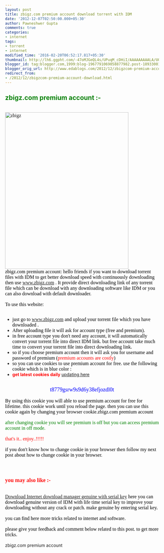 ```yaml
---
layout: post
title: zbigz.com premium account download torrent with IDM
date: '2012-12-07T02:50:00.000+05:30'
author: Pawneshwer Gupta
comments: true
categories:
- internet
tags:
- torrent
- internet
modified_time: '2016-02-20T06:52:17.817+05:30'
thumbnail: http://lh6.ggpht.com/-47oMJGeQL4s/UPuqM_cDHiI/AAAAAAAAALA/UQmmvEpBrUY/s72-c/zbigz_thumb%25255B1%25255D.jpg?imgmax=800
blogger_id: tag:blogger.com,1999:blog-1967791069058877982.post-1893300125620742498
blogger_orig_url: http://www.edablogs.com/2012/12/zbigzcom-premium-account-download.html
redirect_from:
- /2012/12/zbigzcom-premium-account-download.html
---
```


<div dir="ltr" style="text-align: left;" trbidi="on"><h2><span style="color: green;">zbigz.com premium account :-</span></h2><br /><span style="font-family: &quot;verdana&quot; , &quot;geneva&quot;; font-size: medium;"><span style="color: black;"><a href="http://lh6.ggpht.com/-On2JQdsP-fE/UPuqKUrN0_I/AAAAAAAAAK4/w1kdMFTnywA/s1600-h/zbigz%25255B4%25255D.jpg"><img alt="zbigz" border="0" src="http://lh6.ggpht.com/-47oMJGeQL4s/UPuqM_cDHiI/AAAAAAAAALA/UQmmvEpBrUY/zbigz_thumb%25255B1%25255D.jpg?imgmax=800" height="512" style="background-image: none; border-bottom: 0px; border-left: 0px; border-right: 0px; border-top: 0px; display: inline; padding-left: 0px; padding-right: 0px; padding-top: 0px;" title="zbigz" width="404" /></a></span></span><br /><span style="font-family: &quot;verdana&quot; , &quot;geneva&quot;; font-size: medium;"><span style="color: black;">zbigz.com premium account: hello friends if you want to download torrent files with IDM to get better download speed with continuously downloading then use</span> <a href="http://www.zbigz.com/">www.zbigz.com</a> .<span style="color: black;"> It provide direct downloading link of any torrent file which can be download with any downloading software like IDM or you can also download with default downloader.</span> </span>    <br /><br /><span style="font-family: &quot;verdana&quot; , &quot;geneva&quot;; font-size: medium;"><span style="color: black;">To use this website:</span> </span>    <br /><ul>   <br /><li><span style="font-family: &quot;verdana&quot; , &quot;geneva&quot;; font-size: medium;"><span style="color: black;">just go to</span> <a href="http://www.zbigz.com/">www.zbigz.com</a> <span style="color: black;">and upload your torrent file which you have downloaded .</span></span>      </li><li><span style="color: black; font-family: &quot;verdana&quot; , &quot;geneva&quot;; font-size: medium;">After uploading file it will ask for account type (free and premium).</span>      </li><li><span style="color: black; font-family: &quot;verdana&quot; , &quot;geneva&quot;; font-size: medium;">in free account type you don't need any account, it will automatically convert your torrent file into direct IDM link. but free account take much time to convert your torrent file into direct downloading link.</span>      </li><li><span style="color: black; font-family: &quot;verdana&quot; , &quot;geneva&quot;; font-size: medium;">so if you choose premium account then it will ask you for username and password of premium (<span style="color: red;">premium accounts are costly</span>)</span>      </li><li><span style="color: black; font-family: &quot;verdana&quot; , &quot;geneva&quot;; font-size: medium;">so you can use cookies to use premium account for free. use the following cookie which is in blue color :</span>      </li><li><b style="color: red;">get latest cookies daily</b> <a href="http://www.trickslover.com/2013/02/zbigzcom-premium-account-cookie-100.html" target="_blank">updating here</a></li></ul><br /><div style="text-align: center;"><span style="color: blue; font-family: &quot;verdana&quot; , &quot;geneva&quot;; font-size: large;">t8779gsrw9s9d6y38efjozdl0t</span></div><br /><div style="text-align: left;"><span style="color: black; font-family: &quot;verdana&quot; , &quot;geneva&quot;; font-size: medium;">By using this cookie you will able to use premium account for free for lifetime. this cookie work until you reload the page. then you can use this cookie again by changing your browser cookie.zbigz.com premium account</span></div><br /><div style="text-align: left;"><span style="color: green; font-family: &quot;verdana&quot; , &quot;geneva&quot;; font-size: medium;">after changing cookie you will see premium is off but you can access premium account in off mode.</span></div><br /><div style="text-align: left;"><span style="color: red; font-family: &quot;verdana&quot; , &quot;geneva&quot;; font-size: medium;">that's it.. enjoy..!!!!!</span></div><br /><div style="text-align: left;"><span style="color: black; font-family: &quot;verdana&quot; , &quot;geneva&quot;; font-size: medium;">if you don't know how to change cookie in your browser then follow my next post about how to change cookie in your browser.</span></div><br />  <br /><h2 style="text-align: left;"><span style="color: red; font-family: &quot;verdana&quot; , &quot;geneva&quot;; font-size: large;">you may also like :-</span></h2><br /><div style="text-align: left;"><span style="color: black; font-family: &quot;verdana&quot; , &quot;geneva&quot;; font-size: medium;"><a href="http://www.trickslover.com/internet/internet-download-manager-genuine-with-serial-key/872/" title="Internet Download Manager Genuine with serial key">Download Internet download manager genuine with serial key</a> here you can download genuine version of IDM with life time serial key to improve your downloading without any crack or patch. make genuine by entering serial key. </span></div><br /><div style="text-align: left;"><span style="color: black; font-family: &quot;verdana&quot; , &quot;geneva&quot;; font-size: medium;">you can find here more tricks related to internet and software.</span></div><br /><div style="text-align: left;"><span style="color: black; font-family: &quot;verdana&quot; , &quot;geneva&quot;; font-size: medium;">please give your feedback and comment below related to this post. to get more tricks.</span></div><br />zbigz.com premium account       </div>